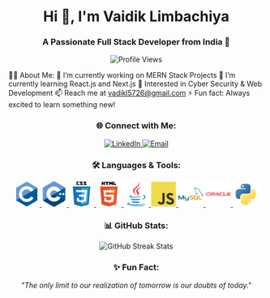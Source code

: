 <h1 align="center">Hi 👋, I'm Vaidik Limbachiya</h1> <h3 align="center">A Passionate Full Stack Developer from India 🌟</h3> <p align="center"> <img src="https://komarev.com/ghpvc/?username=vaidiklimbachiya&label=Profile%20Views&color=0e75b6&style=flat" alt="Profile Views" /> </p>

👨‍💻 About Me:
🔭 I’m currently working on MERN Stack Projects
🌱 I’m currently learning React.js and Next.js
👀 Interested in Cyber Security & Web Development
📫 Reach me at vadikl5726@gmail.com
⚡ Fun fact: Always excited to learn something new!

<h3 align="center">🌐 Connect with Me:</h3> <p align="center"> <a href="https://www.linkedin.com/in/vaidik-limbachiya" target="_blank"> <img src="https://img.icons8.com/color/48/000000/linkedin-circled--v1.png" alt="LinkedIn"/> </a> <a href="mailto:vadikl5726@gmail.com" target="_blank"> <img src="https://img.icons8.com/color/48/000000/gmail-new.png" alt="Email"/> </a> </p>

<h3 align="center">🛠️ Languages & Tools:</h3> <p align="center"> <a href="https://www.cprogramming.com/" target="_blank"> <img src="https://raw.githubusercontent.com/devicons/devicon/master/icons/c/c-original.svg" alt="C" width="50" height="50"/> </a> <a href="https://www.w3schools.com/cpp/" target="_blank"> <img src="https://raw.githubusercontent.com/devicons/devicon/master/icons/cplusplus/cplusplus-original.svg" alt="C++" width="50" height="50"/> </a> <a href="https://www.w3schools.com/css/" target="_blank"> <img src="https://raw.githubusercontent.com/devicons/devicon/master/icons/css3/css3-original-wordmark.svg" alt="CSS3" width="50" height="50"/> </a> <a href="https://www.w3.org/html/" target="_blank"> <img src="https://raw.githubusercontent.com/devicons/devicon/master/icons/html5/html5-original-wordmark.svg" alt="HTML5" width="50" height="50"/> </a> <a href="https://www.java.com" target="_blank"> <img src="https://raw.githubusercontent.com/devicons/devicon/master/icons/java/java-original.svg" alt="Java" width="50" height="50"/> </a> <a href="https://developer.mozilla.org/en-US/docs/Web/JavaScript" target="_blank"> <img src="https://raw.githubusercontent.com/devicons/devicon/master/icons/javascript/javascript-original.svg" alt="JavaScript" width="50" height="50"/> </a> <a href="https://www.mysql.com/" target="_blank"> <img src="https://raw.githubusercontent.com/devicons/devicon/master/icons/mysql/mysql-original-wordmark.svg" alt="MySQL" width="50" height="50"/> </a> <a href="https://www.oracle.com/" target="_blank"> <img src="https://raw.githubusercontent.com/devicons/devicon/master/icons/oracle/oracle-original.svg" alt="Oracle" width="50" height="50"/> </a> <a href="https://www.python.org" target="_blank"> <img src="https://raw.githubusercontent.com/devicons/devicon/master/icons/python/python-original.svg" alt="Python" width="50" height="50"/> </a> </p>

<h3 align="center">📊 GitHub Stats:</h3> <p align="center"> <img src="https://github-readme-streak-stats.herokuapp.com/?user=vaidiklimbachiya&theme=radical" alt="GitHub Streak Stats" /> </p>

<h3 align="center">✨ Fun Fact:</h3> <p align="center"> <em>"The only limit to our realization of tomorrow is our doubts of today."</em> </p>
